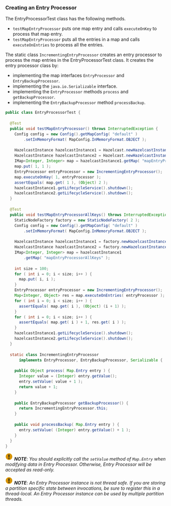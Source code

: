 

### Creating an Entry Processor

The EntryProcessorTest class has the following methods.

* `testMapEntryProcessor` puts one map entry and calls `executeOnKey` to process that map entry.
* `testMapEntryProcessor` puts all the entries in a map and calls `executeOnEntries` to process 
   all the entries.

The static class `IncrementingEntryProcessor` creates an entry processor to process the map 
entries in the EntryProcessorTest class. It creates the entry processor class by:

- implementing the map interfaces `EntryProcessor` and `EntryBackupProcessor`.
- implementing the `java.io.Serializable` interface.
- implementing the `EntryProcessor` methods `process` and `getBackupProcessor`.
- implementing the `EntryBackupProcessor` method `processBackup`.

```java
public class EntryProcessorTest {

  @Test
  public void testMapEntryProcessor() throws InterruptedException {
    Config config = new Config().getMapConfig( "default" )
        .setInMemoryFormat( MapConfig.InMemoryFormat.OBJECT );
        
    HazelcastInstance hazelcastInstance1 = Hazelcast.newHazelcastInstance( config );
    HazelcastInstance hazelcastInstance2 = Hazelcast.newHazelcastInstance( config );
    IMap<Integer, Integer> map = hazelcastInstance1.getMap( "mapEntryProcessor" );
    map.put( 1, 1 );
    EntryProcessor entryProcessor = new IncrementingEntryProcessor();
    map.executeOnKey( 1, entryProcessor );
    assertEquals( map.get( 1 ), (Object) 2 );
    hazelcastInstance1.getLifecycleService().shutdown();
    hazelcastInstance2.getLifecycleService().shutdown();
  }

  @Test
  public void testMapEntryProcessorAllKeys() throws InterruptedException {
    StaticNodeFactory factory = new StaticNodeFactory( 2 );
    Config config = new Config().getMapConfig( "default" )
        .setInMemoryFormat( MapConfig.InMemoryFormat.OBJECT );
        
    HazelcastInstance hazelcastInstance1 = factory.newHazelcastInstance( config );
    HazelcastInstance hazelcastInstance2 = factory.newHazelcastInstance( config );
    IMap<Integer, Integer> map = hazelcastInstance1
        .getMap( "mapEntryProcessorAllKeys" );
        
    int size = 100;
    for ( int i = 0; i < size; i++ ) {
      map.put( i, i );
    }
    EntryProcessor entryProcessor = new IncrementingEntryProcessor();
    Map<Integer, Object> res = map.executeOnEntries( entryProcessor );
    for ( int i = 0; i < size; i++ ) {
      assertEquals( map.get( i ), (Object) (i + 1) );
    }
    for ( int i = 0; i < size; i++ ) {
      assertEquals( map.get( i ) + 1, res.get( i ) );
    }
    hazelcastInstance1.getLifecycleService().shutdown();
    hazelcastInstance2.getLifecycleService().shutdown();
  }

  static class IncrementingEntryProcessor
      implements EntryProcessor, EntryBackupProcessor, Serializable {
      
    public Object process( Map.Entry entry ) {
      Integer value = (Integer) entry.getValue();
      entry.setValue( value + 1 );
      return value + 1;
    }

    public EntryBackupProcessor getBackupProcessor() {
      return IncrementingEntryProcessor.this;
    }

    public void processBackup( Map.Entry entry ) {
      entry.setValue( (Integer) entry.getValue() + 1 );
    }
  }
}
```

![image](images/NoteSmall.jpg) ***NOTE***: *You should explicitly call the `setValue` method of `Map.Entry` when modifying data in Entry Processor. Otherwise, Entry Processor will be accepted as read-only.*

![image](images/NoteSmall.jpg) ***NOTE***: *An Entry Processor instance is not thread safe. If you are storing a partition specific state between invocations, be sure to register this in a thread-local.  An Entry Processor instance can be used by multiple partition threads.*

